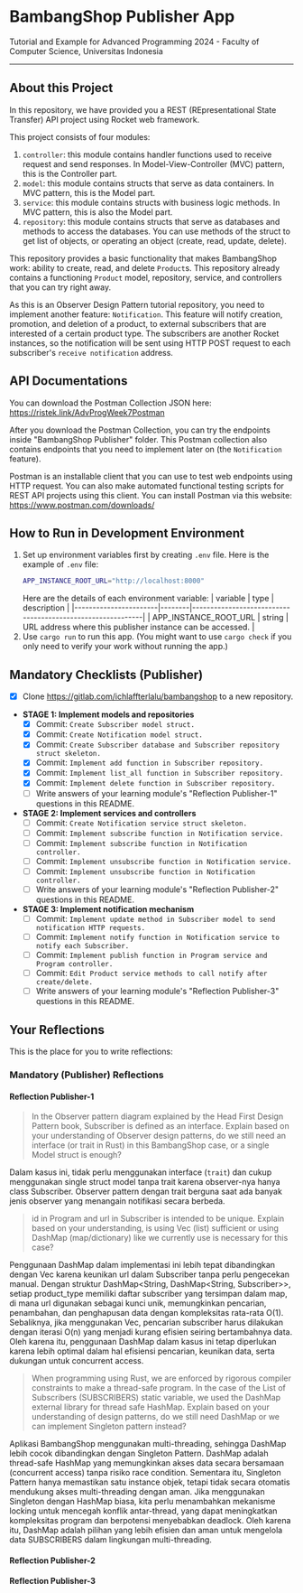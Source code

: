 # BambangShop Publisher App
Tutorial and Example for Advanced Programming 2024 - Faculty of Computer Science, Universitas Indonesia

---

## About this Project
In this repository, we have provided you a REST (REpresentational State Transfer) API project using Rocket web framework.

This project consists of four modules:
1.  `controller`: this module contains handler functions used to receive request and send responses.
    In Model-View-Controller (MVC) pattern, this is the Controller part.
2.  `model`: this module contains structs that serve as data containers.
    In MVC pattern, this is the Model part.
3.  `service`: this module contains structs with business logic methods.
    In MVC pattern, this is also the Model part.
4.  `repository`: this module contains structs that serve as databases and methods to access the databases.
    You can use methods of the struct to get list of objects, or operating an object (create, read, update, delete).

This repository provides a basic functionality that makes BambangShop work: ability to create, read, and delete `Product`s.
This repository already contains a functioning `Product` model, repository, service, and controllers that you can try right away.

As this is an Observer Design Pattern tutorial repository, you need to implement another feature: `Notification`.
This feature will notify creation, promotion, and deletion of a product, to external subscribers that are interested of a certain product type.
The subscribers are another Rocket instances, so the notification will be sent using HTTP POST request to each subscriber's `receive notification` address.

## API Documentations

You can download the Postman Collection JSON here: https://ristek.link/AdvProgWeek7Postman

After you download the Postman Collection, you can try the endpoints inside "BambangShop Publisher" folder.
This Postman collection also contains endpoints that you need to implement later on (the `Notification` feature).

Postman is an installable client that you can use to test web endpoints using HTTP request.
You can also make automated functional testing scripts for REST API projects using this client.
You can install Postman via this website: https://www.postman.com/downloads/

## How to Run in Development Environment
1.  Set up environment variables first by creating `.env` file.
    Here is the example of `.env` file:
    ```bash
    APP_INSTANCE_ROOT_URL="http://localhost:8000"
    ```
    Here are the details of each environment variable:
    | variable              | type   | description                                                |
    |-----------------------|--------|------------------------------------------------------------|
    | APP_INSTANCE_ROOT_URL | string | URL address where this publisher instance can be accessed. |
2.  Use `cargo run` to run this app.
    (You might want to use `cargo check` if you only need to verify your work without running the app.)

## Mandatory Checklists (Publisher)
-   [x] Clone https://gitlab.com/ichlaffterlalu/bambangshop to a new repository.
-   **STAGE 1: Implement models and repositories**
    -   [x] Commit: `Create Subscriber model struct.`
    -   [x] Commit: `Create Notification model struct.`
    -   [x] Commit: `Create Subscriber database and Subscriber repository struct skeleton.`
    -   [x] Commit: `Implement add function in Subscriber repository.`
    -   [x] Commit: `Implement list_all function in Subscriber repository.`
    -   [x] Commit: `Implement delete function in Subscriber repository.`
    -   [ ] Write answers of your learning module's "Reflection Publisher-1" questions in this README.
-   **STAGE 2: Implement services and controllers**
    -   [ ] Commit: `Create Notification service struct skeleton.`
    -   [ ] Commit: `Implement subscribe function in Notification service.`
    -   [ ] Commit: `Implement subscribe function in Notification controller.`
    -   [ ] Commit: `Implement unsubscribe function in Notification service.`
    -   [ ] Commit: `Implement unsubscribe function in Notification controller.`
    -   [ ] Write answers of your learning module's "Reflection Publisher-2" questions in this README.
-   **STAGE 3: Implement notification mechanism**
    -   [ ] Commit: `Implement update method in Subscriber model to send notification HTTP requests.`
    -   [ ] Commit: `Implement notify function in Notification service to notify each Subscriber.`
    -   [ ] Commit: `Implement publish function in Program service and Program controller.`
    -   [ ] Commit: `Edit Product service methods to call notify after create/delete.`
    -   [ ] Write answers of your learning module's "Reflection Publisher-3" questions in this README.

## Your Reflections
This is the place for you to write reflections:

### Mandatory (Publisher) Reflections

#### Reflection Publisher-1
> In the Observer pattern diagram explained by the Head First Design Pattern book, Subscriber
is defined as an interface. Explain based on your understanding of Observer design patterns,
do we still need an interface (or trait in Rust) in this BambangShop case, or a single Model
struct is enough?

Dalam kasus ini, tidak perlu menggunakan interface (`trait`) dan cukup menggunakan single struct model tanpa trait karena observer-nya hanya class Subscriber. Observer pattern dengan trait berguna saat ada banyak jenis observer yang menangain notifikasi secara berbeda. 

> id in Program and url in Subscriber is intended to be unique. Explain based on your
understanding, is using Vec (list) sufficient or using DashMap (map/dictionary) like we currently
use is necessary for this case?

Penggunaan DashMap dalam implementasi ini lebih tepat dibandingkan dengan Vec karena keunikan url dalam Subscriber tanpa perlu pengecekan manual. Dengan struktur DashMap<String, DashMap<String, Subscriber>>, setiap product_type memiliki daftar subscriber yang tersimpan dalam map, di mana url digunakan sebagai kunci unik, memungkinkan pencarian, penambahan, dan penghapusan data dengan kompleksitas rata-rata O(1). Sebaliknya, jika menggunakan Vec, pencarian subscriber harus dilakukan dengan iterasi O(n) yang menjadi kurang efisien seiring bertambahnya data. Oleh karena itu, penggunaan DashMap dalam kasus ini tetap diperlukan karena lebih optimal dalam hal efisiensi pencarian, keunikan data, serta dukungan untuk concurrent access.

> When programming using Rust, we are enforced by rigorous compiler constraints to make a
thread-safe program. In the case of the List of Subscribers (SUBSCRIBERS) static variable, we
used the DashMap external library for thread safe HashMap. Explain based on your
understanding of design patterns, do we still need DashMap or we can implement Singleton
pattern instead?

Aplikasi BambangShop menggunakan multi-threading, sehingga DashMap lebih cocok dibandingkan dengan Singleton Pattern. DashMap adalah thread-safe HashMap yang memungkinkan akses data secara bersamaan (concurrent access) tanpa risiko race condition. Sementara itu, Singleton Pattern hanya memastikan satu instance objek, tetapi tidak secara otomatis mendukung akses multi-threading dengan aman. Jika menggunakan Singleton dengan HashMap biasa, kita perlu menambahkan mekanisme locking untuk mencegah konflik antar-thread, yang dapat meningkatkan kompleksitas program dan berpotensi menyebabkan deadlock. Oleh karena itu, DashMap adalah pilihan yang lebih efisien dan aman untuk mengelola data SUBSCRIBERS dalam lingkungan multi-threading.

#### Reflection Publisher-2

#### Reflection Publisher-3
